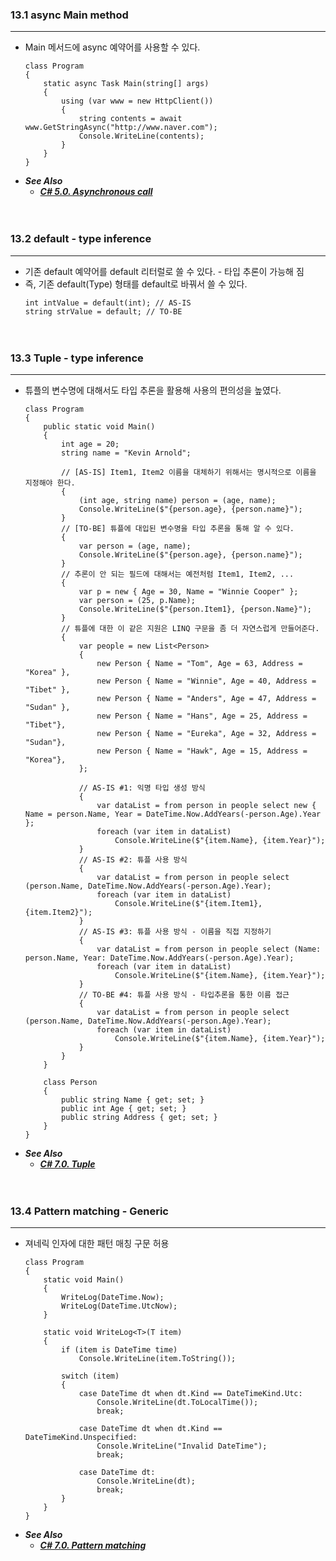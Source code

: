 ### 13.1 async Main method
---
- Main 메서드에 async 예약어를 사용할 수 있다.
    ```
    class Program
    {
        static async Task Main(string[] args)
        {
            using (var www = new HttpClient())
            {
                string contents = await www.GetStringAsync("http://www.naver.com");
                Console.WriteLine(contents);
            }
        }
    }
    ```
- ***See Also***
    - [***C# 5.0. Asynchronous call***](https://github.com/icodes-studio/wiki/blob/main/STUDY%2BRND/Begining%20C%23/%5BC%23%5D%2005.0%20summary.md#102-asynchronous-call)


　

### 13.2 default - type inference
---
- 기존 default 예약어를 default 리터럴로 쓸 수 있다. - 타입 추론이 가능해 짐
- 즉, 기존 default(Type) 형태를 default로 바꿔서 쓸 수 있다.
    ```
    int intValue = default(int); // AS-IS
    string strValue = default; // TO-BE
    ```


　

### 13.3 Tuple - type inference
---
- 튜플의 변수명에 대해서도 타입 추론을 활용해 사용의 편의성을 높였다.
    ```
    class Program
    {
        public static void Main()
        {
            int age = 20;
            string name = "Kevin Arnold";
    
            // [AS-IS] Item1, Item2 이름을 대체하기 위해서는 명시적으로 이름을 지정해야 한다.
            {
                (int age, string name) person = (age, name);
                Console.WriteLine($"{person.age}, {person.name}");
            }
            // [TO-BE] 튜플에 대입된 변수명을 타입 추론을 통해 알 수 있다.
            {
                var person = (age, name);
                Console.WriteLine($"{person.age}, {person.name}");
            }
            // 추론이 안 되는 필드에 대해서는 예전처럼 Item1, Item2, ...
            {
                var p = new { Age = 30, Name = "Winnie Cooper" };
                var person = (25, p.Name);
                Console.WriteLine($"{person.Item1}, {person.Name}");
            }
            // 튜플에 대한 이 같은 지원은 LINQ 구문을 좀 더 자연스럽게 만들어준다.
            {
                var people = new List<Person>
                {
                    new Person { Name = "Tom", Age = 63, Address = "Korea" },
                    new Person { Name = "Winnie", Age = 40, Address = "Tibet" },
                    new Person { Name = "Anders", Age = 47, Address = "Sudan" },
                    new Person { Name = "Hans", Age = 25, Address = "Tibet"},
                    new Person { Name = "Eureka", Age = 32, Address = "Sudan"},
                    new Person { Name = "Hawk", Age = 15, Address = "Korea"},
                };
    
                // AS-IS #1: 익명 타입 생성 방식
                {
                    var dataList = from person in people select new { Name = person.Name, Year = DateTime.Now.AddYears(-person.Age).Year };
                    foreach (var item in dataList)
                        Console.WriteLine($"{item.Name}, {item.Year}");
                }
                // AS-IS #2: 튜플 사용 방식
                {
                    var dataList = from person in people select (person.Name, DateTime.Now.AddYears(-person.Age).Year);
                    foreach (var item in dataList)
                        Console.WriteLine($"{item.Item1}, {item.Item2}");
                }
                // AS-IS #3: 튜플 사용 방식 - 이름을 직접 지정하기
                {
                    var dataList = from person in people select (Name: person.Name, Year: DateTime.Now.AddYears(-person.Age).Year);
                    foreach (var item in dataList)
                        Console.WriteLine($"{item.Name}, {item.Year}");
                }
                // TO-BE #4: 튜플 사용 방식 - 타입추론을 통한 이름 접근
                {
                    var dataList = from person in people select (person.Name, DateTime.Now.AddYears(-person.Age).Year);
                    foreach (var item in dataList)
                        Console.WriteLine($"{item.Name}, {item.Year}");
                }
            }
        }
    
        class Person
        {
            public string Name { get; set; }
            public int Age { get; set; }
            public string Address { get; set; }
        }
    }
    ```
- ***See Also***
    - [***C# 7.0. Tuple***](https://github.com/icodes-studio/wiki/blob/main/STUDY%2BRND/Begining%20C%23/%5BC%23%5D%2007.0%20summary.md#123-tuple)


　

### 13.4 Pattern matching - Generic
---
- 져네릭 인자에 대한 패턴 매칭 구문 허용
    ```
    class Program
    {
        static void Main()
        {
            WriteLog(DateTime.Now);
            WriteLog(DateTime.UtcNow);
        }
    
        static void WriteLog<T>(T item)
        {
            if (item is DateTime time)
                Console.WriteLine(item.ToString());
    
            switch (item)
            {
                case DateTime dt when dt.Kind == DateTimeKind.Utc:
                    Console.WriteLine(dt.ToLocalTime());
                    break;
    
                case DateTime dt when dt.Kind == DateTimeKind.Unspecified:
                    Console.WriteLine("Invalid DateTime");
                    break;
    
                case DateTime dt:
                    Console.WriteLine(dt);
                    break;
            }
        }
    }
    ```
- ***See Also***
    - [***C# 7.0. Pattern matching***](https://github.com/icodes-studio/wiki/blob/main/STUDY%2BRND/Begining%20C%23/%5BC%23%5D%2007.0%20summary.md#1210-pattern-matching)
